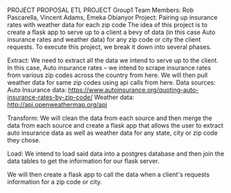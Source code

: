 PROJECT PROPOSAL 
ETL PROJECT
Group1 
Team Members: Rob Pascarella, Vincent Adams, Emeka Obianyor 
Project: Pairing up insurance rates with weather data for each zip code
The idea of this project is to create a flask app to serve up to a client a bevy of data (in this case Auto insurance rates and weather data) for any zip code or city the client requests. To execute this project, we break it down into several phases.

Extract: We need to extract all the data we intend to serve up to the client. In this case, Auto insurance rates – we intend to scrape insurance rates from various zip codes across the country from here. We will then pull weather data for same zip codes using api calls from here. 
Data sources:
Auto Insurance data:
https://www.autoinsurance.org/quoting-auto-insurance-rates-by-zip-code/
Weather data:
http://api.openweathermap.org/api

Transform: We will clean the data from each source and then merge the data from each source and create a flask app that allows the user to extract auto insurance data as well as weather data for any state, city or zip code they chose.

Load: We intend to load said data into a postgres database and then join the data tables to get the information for our flask server. 

We will then create a flask app to call the data when a client's requests information for a zip code or city.
